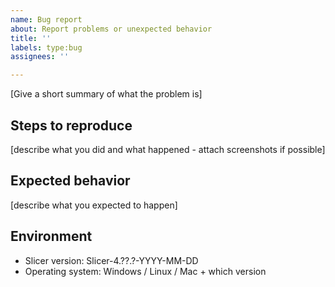 ```yaml
---
name: Bug report
about: Report problems or unexpected behavior
title: ''
labels: type:bug
assignees: ''

---
```


[Give a short summary of what the problem is]

## Steps to reproduce

[describe what you did and what happened - attach screenshots if possible]

## Expected behavior

[describe what you expected to happen]

## Environment
- Slicer version: Slicer-4.??.?-YYYY-MM-DD
- Operating system: Windows / Linux / Mac + which version
